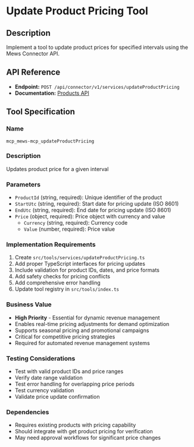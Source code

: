 # Update Product Pricing Tool

## Description
Implement a tool to update product prices for specified intervals using the Mews Connector API.

## API Reference
- **Endpoint:** `POST /api/connector/v1/services/updateProductPricing`
- **Documentation:** [Products API](https://mews-systems.gitbook.io/connector-api/operations/services#update-product-pricing)

## Tool Specification

### Name
`mcp_mews-mcp_updateProductPricing`

### Description
Updates product price for a given interval

### Parameters
- `ProductId` (string, required): Unique identifier of the product
- `StartUtc` (string, required): Start date for pricing update (ISO 8601)
- `EndUtc` (string, required): End date for pricing update (ISO 8601)
- `Price` (object, required): Price object with currency and value
  - `Currency` (string, required): Currency code
  - `Value` (number, required): Price value

### Implementation Requirements
1. Create `src/tools/services/updateProductPricing.ts`
2. Add proper TypeScript interfaces for pricing updates
3. Include validation for product IDs, dates, and price formats
4. Add safety checks for pricing conflicts
5. Add comprehensive error handling
6. Update tool registry in `src/tools/index.ts`

### Business Value
- **High Priority** - Essential for dynamic revenue management
- Enables real-time pricing adjustments for demand optimization
- Supports seasonal pricing and promotional campaigns
- Critical for competitive pricing strategies
- Required for automated revenue management systems

### Testing Considerations
- Test with valid product IDs and price ranges
- Verify date range validation
- Test error handling for overlapping price periods
- Test currency validation
- Validate price update confirmation

### Dependencies
- Requires existing products with pricing capability
- Should integrate with get product pricing for verification
- May need approval workflows for significant price changes 